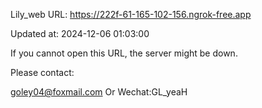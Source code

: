 Lily_web URL: https://222f-61-165-102-156.ngrok-free.app

Updated at: 2024-12-06 01:03:00

If you cannot open this URL, the server might be down.

Please contact: 

goley04@foxmail.com Or Wechat:GL_yeaH